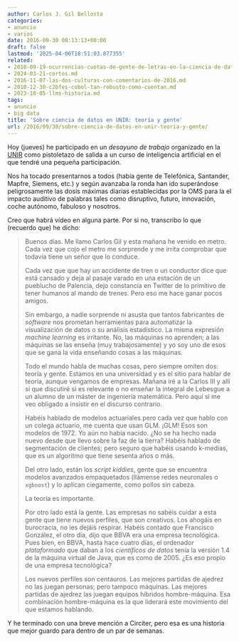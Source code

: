 ```yaml
---
author: Carlos J. Gil Bellosta
categories:
- anuncio
- varios
date: 2016-09-30 08:13:13+00:00
draft: false
lastmod: '2025-04-06T18:51:03.877355'
related:
- 2018-09-19-ocurrencias-cuotas-de-gente-de-letras-en-la-ciencia-de-datos.md
- 2024-03-21-cortos.md
- 2016-11-07-las-dos-culturas-con-comentarios-de-2016.md
- 2010-12-30-c2bfes-cobol-tan-robusto-como-cuentan.md
- 2023-10-05-llms-historia.md
tags:
- anuncio
- big data
title: 'Sobre ciencia de datos en UNIR: teoría y gente'
url: /2016/09/30/sobre-ciencia-de-datos-en-unir-teoria-y-gente/
---
```


Hoy (jueves) he participado en un _desayuno de trabajo_ organizado en la [UNIR](http://www.unir.net/) como pistoletazo de salida a un curso de inteligencia artificial en el que tendré una pequeña participación.

Nos ha tocado presentarnos a todos (había gente de Telefónica, Santander, Mapfre, Siemens, etc.) y según avanzaba la ronda han ido superándose peligrosamente las dosis máximas diarias establecidas por la OMS para la el impacto auditivo de palabras tales como disruptivo, futuro, innovación, coche autónomo, fabuloso y nosotros.

Creo que habrá vídeo en alguna parte. Por si no, transcribo lo que (recuerdo que) he dicho:

>Buenos días. Me llamo Carlos Gil y esta mañana he venido en metro. Cada vez que cojo el metro me sorprende y me irrita comprobar que todavía tiene un señor que lo conduce.
>
>Cada vez que que hay un accidente de tren o un conductor dice que está cansado y deja al pasaje varado en una estación de un pueblucho de Palencia, dejo constancia en Twitter de lo primitivo de tener humanos al mando de trenes. Pero eso me hace ganar pocos amigos.
>
>Sin embargo, a nadie sorprende ni asusta que tantos fabricantes de _software_ nos prometan herramientas para automatizar la visualización de datos o su análisis estadístico. La misma expresión _machine learning_ es irritante. No, las máquinas no aprenden; a las máquinas se las enseña (muy trabajosamente) y yo soy uno de esos que se gana la vida enseñando cosas a las máquinas.
>
>Todo el mundo habla de muchas cosas, pero siempre omiten dos: teoría y gente. Estamos en una universidad y es el sitio para hablar de teoría, aunque vengamos de empresas. Mañana iré a la Carlos III y allí sí que discutiré si es relevante o no enseñar la integral de Lebesgue a un alumno de un máster de ingeniería matemática. Pero aquí sí me veo obligado a insistir en el discurso contrario.
>
>Habéis hablado de modelos actuariales pero cada vez que hablo con un colega actuario, me cuenta que usan GLM. ¡GLM! Esos son modelos de 1972. Yo aún no había nacido. ¿No se ha hecho nada nuevo desde que llevo sobre la faz de la tierra? Habéis hablado de segmentación de clientes; pero seguro que habéis usando k-medias, que es un algoritmo que tiene sesenta años o más.
>
>Del otro lado, están los _script kiddies_, gente que se encuentra modelos avanzados empaquetados (llámense redes neuronales o `xgboost`) y lo aplican ciegamente, como pollos sin cabeza.
>
>La teoría es importante.
>
>Por otro lado está la gente. Las empresas no sabéis cuidar a esta gente que tiene nuevos perfiles, que son creativos. Los ahogáis en burocracia, no les dejáis respirar. Habéis contado que Francisco González, el otro día, dijo que BBVA era una empresa tecnológica. Pues bien, en BBVA, hasta hace cuatro días, el ordenador _plataformado_ que daban a los _científicos de datos_ tenía la versión 1.4 de la máquina virtual de Java, que es como de 2005. ¿Es eso propio de una empresa tecnológica?
>
>Los nuevos perfiles son centauros. Las mejores partidas de ajedrez no las juegan personas; pero tampoco máquinas. Las mejores partidas de ajedrez las juegan equipos híbridos hombre-máquina. Esa combinación hombre-máquina es la que liderará este movimiento del que estamos hablando.

Y he terminado con una breve mención a Circiter, pero esa es una historia que mejor guardo para dentro de un par de semanas.